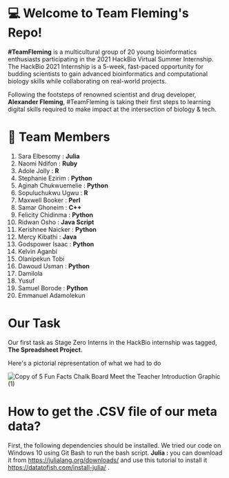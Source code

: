 # :computer: Welcome to Team Fleming's Repo! 

**#TeamFleming** is a multicultural group of 20 young bioinformatics enthusiasts participating in the 2021 HackBio Virtual Summer Internship. The HackBio 2021 Internship is a 5-week, fast-paced opportunity for budding scientists to gain advanced bioinformatics and computational biology skills while collaborating on real-world projects. 

Following the footsteps of renowned scientist and drug developer, **Alexander Fleming**, #TeamFleming is taking their first steps to learning digital skills required to make impact at the intersection of biology & tech.

# :couple: Team Members
1. Sara Elbesomy  : **Julia**
2. Naomi Ndifon   : **Ruby**
3. Adole Jolly    : **R**
4. Stephanie Ezirim : **Python**
5. Aginah Chukwuemelie : **Python**
6. Sopuluchukwu Ugwu   : **R**
7. Maxwell Booker      : **Perl**
8. Samar Ghoneim       : **C++**
9. Felicity Chidinma   : **Python**
10.  Ridwan Osho       : **Java Script**
11. Kerishnee Naicker  : **Python**
12. Mercy Kibathi      : **Java**
13. Godspower Isaac    : **Python**
14. Kelvin Aganbi 
15. Olanipekun Tobi 
16. Dawoud Usman       : **Python**
17. Damilola 
18. Yusuf 
19. Samuel Borode      : **Python**
20. Emmanuel Adamolekun 

# Our Task
Our first task as Stage Zero Interns in the HackBio internship was tagged, **The Spreadsheet Project**. 

Here's a pictorial representation of what we had to do

![Copy of 5 Fun Facts Chalk Board Meet the Teacher Introduction Graphic (1)](https://user-images.githubusercontent.com/88307038/128563508-0ba1b4fe-82c9-4f0a-827b-a07ba0443c59.png)

# How to get the .CSV file of our meta data?
First, the following dependencies should be installed. We tried our code on Windows 10 using Git Bash to run the bash script.
**Julia :** you can download it from https://julialang.org/downloads/ and use this tutorial to install it https://datatofish.com/install-julia/ .


